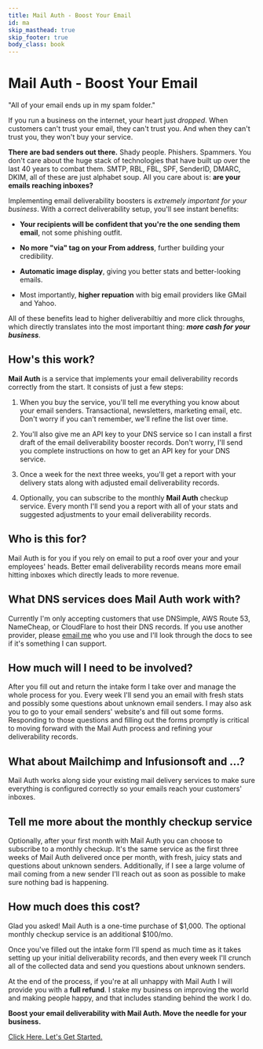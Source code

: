 ```yaml
---
title: Mail Auth - Boost Your Email
id: ma
skip_masthead: true
skip_footer: true
body_class: book
---
```


<h1 class="book big center">Mail Auth - Boost Your Email</h1>

<div class="headline">"All of your email ends up in my spam folder."</div>

If you run a business on the internet, your heart just *dropped*. When customers can't trust your email, they can't trust you. And when they can't trust you, they won't buy your service.

**There are bad senders out there.** Shady people. Phishers. Spammers. You don't care about the huge stack of technologies that have built up over the last 40 years to combat them. SMTP, RBL, FBL, SPF, SenderID, DMARC, DKIM, all of these are just alphabet soup. All you care about is: **are your emails reaching inboxes?**

Implementing email deliverability boosters is *extremely important for your business*. With a correct deliverability setup, you'll see instant benefits:

* **Your recipients will be confident that you're the one sending them email**, not some phishing outfit.

* **No more "via" tag on your From address**, further building your credibility.

* **Automatic image display**, giving you better stats and better-looking emails.

* Most importantly, **higher repuation** with big email providers like GMail and Yahoo.

All of these benefits lead to higher deliverabiltiy and more click throughs, which directly translates into the most important thing: ***more cash for your business***.

## How's this work?

**Mail Auth** is a service that implements your email deliverability records correctly from the start. It consists of just a few steps:

1. When you buy the service, you'll tell me everything you know about your email senders. Transactional, newsletters, marketing email, etc. Don't worry if you can't remember, we'll refine the list over time.

2. You'll also give me an API key to your DNS service so I can install a first draft of the email deliverability booster records. Don't worry, I'll send you complete instructions on how to get an API key for your DNS service.

3. Once a week for the next three weeks, you'll get a report with your delivery stats along with adjusted email deliverability records.

4. Optionally, you can subscribe to the monthly **Mail Auth** checkup service. Every month I'll send you a report with all of your stats and suggested adjustments to your email deliverability records.

## Who is this for?

Mail Auth is for you if you rely on email to put a roof over your and your employees' heads. Better email deliverability records means more email hitting inboxes which directly leads to more revenue. 

## What DNS services does Mail Auth work with?

Currently I'm only accepting customers that use DNSimple, AWS Route 53, NameCheap, or CloudFlare to host their DNS records. If you use another provider, please [email me](mailto:hi@petekeen.net) who you use and I'll look through the docs to see if it's something I can support.

## How much will I need to be involved?

After you fill out and return the intake form I take over and manage the whole process for you. Every week I'll send you an email with fresh stats and possibly some questions about unknown email senders. I may also ask you to go to your email senders' website's and fill out some forms. Responding to those questions and filling out the forms promptly is critical to moving forward with the Mail Auth process and refining your deliverability records.

## What about Mailchimp and Infusionsoft and ...?

Mail Auth works along side your existing mail delivery services to make sure everything is configured correctly so your emails reach your customers' inboxes.

## Tell me more about the monthly checkup service

Optionally, after your first month with Mail Auth you can choose to subscribe to a monthly checkup. It's the same service as the first three weeks of Mail Auth delivered once per month, with fresh, juicy stats and questions about unknown senders. Additionally, if I see a large volume of mail coming from a new sender I'll reach out as soon as possible to make sure nothing bad is happening.

## How much does this cost?

Glad you asked! Mail Auth is a one-time purchase of $1,000. The optional monthly checkup service is an additional $100/mo.

Once you've filled out the intake form I'll spend as much time as it takes setting up your initial deliverability records, and then every week I'll crunch all of the collected data and send you questions about unknown senders.

At the end of the process, if you're at all unhappy with Mail Auth I will provide you with a **full refund**. I stake my business on improving the world and making people happy, and that includes standing behind the work I do.

**Boost your email deliverability with Mail Auth. Move the needle for your business.**

<div class="center">
  <a href="/mail-auth-signup" class="btn btn-success btn-lg">Click Here. Let's Get Started.</a>
</div>

